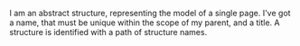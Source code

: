 I am an abstract structure, representing the model of a single page. I've got a name, that must be unique within the scope of my parent, and a title. A structure is identified with a path of structure names.